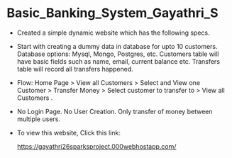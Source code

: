 # Basic_Banking_System_Gayathri_S


 * Created a simple dynamic website which has the following specs.
 * Start with creating a dummy data in database for upto 10
customers. Database options: Mysql, Mongo, Postgres, etc.
Customers table will have basic fields such as name, email,
current balance etc. Transfers table will record all transfers
happened.
 * Flow: Home Page > View all Customers > Select and View one
Customer > Transfer Money > Select customer to transfer to >
View all Customers .
 * No Login Page. No User Creation. Only transfer of money
between multiple users.
 * To view this website, Click this link:
   
   https://gayathri26sparksproject.000webhostapp.com/
